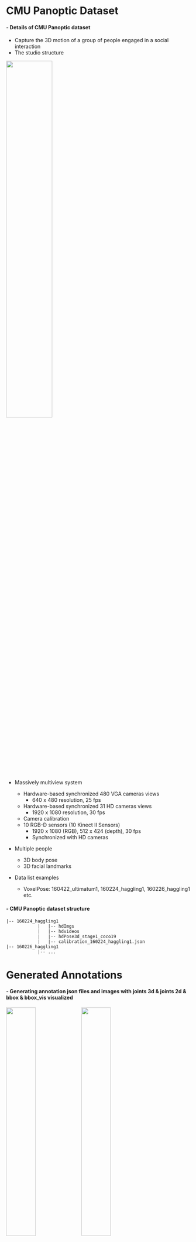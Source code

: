 CMU Panoptic Dataset
=============

#### - Details of CMU Panoptic dataset
  - Capture the 3D motion of a group of people engaged in a social interaction
  - The studio structure
  
  <img src="https://user-images.githubusercontent.com/52263269/202191388-473de652-5c21-40cc-9218-96dc939e9724.png" width="50%"></img>

  - Massively multiview system
    - Hardware-based synchronized 480 VGA cameras views
      - 640 x 480 resolution, 25 fps
    - Hardware-based synchronized 31 HD cameras views
      - 1920 x 1080 resolution, 30 fps
    - Camera calibration
    - 10 RGB-D sensors (10 Kinect Ⅱ Sensors)
      - 1920 x 1080 (RGB), 512 x 424 (depth), 30 fps
      - Synchronized with HD cameras
    
  - Multiple people
    - 3D body pose
    - 3D facial landmarks
    
  - Data list examples
    - VoxelPose: 160422_ultimatum1, 160224_haggling1, 160226_haggling1 etc.
    
#### - CMU Panoptic dataset structure

```
|-- 160224_haggling1
            |   |-- hdImgs
            |   |-- hdvideos
            |   |-- hdPose3d_stage1_coco19
            |   |-- calibration_160224_haggling1.json
|-- 160226_haggling1  
            |-- ...
```

Generated Annotations
=============

#### - Generating annotation json files and images with joints 3d & joints 2d & bbox & bbox_vis visualized

  <img src="https://user-images.githubusercontent.com/52263269/202971006-dd8733de-a8d5-471c-bdb9-20702657e6e1.jpg" width="40%"></img>
  <img src="https://user-images.githubusercontent.com/52263269/202972107-75075843-87d2-4aa5-8b23-c1dbc835cac7.jpg" width="40%"></img>
  <img src="https://user-images.githubusercontent.com/52263269/202972266-2bf65cf9-bd80-47ea-a714-f8bf0d396e80.jpg" width="40%"></img>
  <img src="https://user-images.githubusercontent.com/52263269/202972373-875bcedd-3ac3-42ed-8e7a-2ac8de02dc3d.jpg" width="40%"></img>
  
#### - Format of annotation json file

```
{"bodies": [
  { "view_id": view id (HD camera id),
  "id": person id,
  "num_person": number of the people,
  "input_width": image width (1920),
  "input_height": image height (1080),
  "transformed_joints_3d": GT transformed joints 3d,
  "transformed_joints_3d_vis": visualization flags of joints 3d,
  "projected_joints_2d": GT joints 2d projected by joints 3d using camera parameters in each view,
  "projected_joints_2d_vis": visualization flags of joints 2d,
  "bbox": bounding boxes created by adding and subtracting an offset from the min/maxvalues of x and y values of each person's GT 2D keypoint,
  "bbox_clip": bbox cliped by image size,
  "bbox_vis": bounding boxes created by adding and subtracting an offset from the min/max values of x and y values of each person's GT 2D keypoint that visualization flag value is true,
  "bbox_vis_clip": bbox_vis cliped by image size }
  , ...
  ]
}
```

#### - Annotation structures

```
|-- 160224_haggling1
            |   |-- 00_01
            |   |   |   |-- annotations
            |   |   |   |   |   |-- 00_03_00000206_gt.json
            |   |   |   |   |   |-- ...
            |   |   |   |-- images
            |   |   |   |   |   |-- 00_03_00000206_vis.jpg
            |   |   |   |   |   |-- ...
            |   |-- 00_02
            |   |-- ...
|-- 160226_haggling1  
            |-- ...
```

#### - Format of annotation json file
  - VoxelPose setting: do not use 15 ~ 18 idx
  
```
0: Neck
1: Nose
2: BodyCenter (center of hips)
3: lShoulder
4: lElbow
5: lWrist,
6: lHip
7: lKnee
8: lAnkle
9: rShoulder
10: rElbow
11: rWrist
12: rHip
13: rKnee
14: rAnkle
#15: lEye
#16: lEar
#17: rEye
#18: rEar
```

Docker Environments
=============

#### - Pull docker environment

```
docker pull qbxlvnf11docker/panoptic_dataset_env:latest
```

#### - Run docker environment

```
nvidia-docker run -it -p 9000:9000 -e GRANT_SUDO=yes --user root --name panoptic_dataset_env --shm-size=4G -v {folder}:/workspace -w /workspace qbxlvnf11docker/panoptic_dataset_env bash
```

How to use
=============

#### - Building Panoptic dataset annotations
  - Select the dataset and camera id to extract annotations by editing config file

```
python main.py --panoptic_config_file_path ./Panoptic_configs/Panoptic_annotations_builder_config.yaml
```

#### - Download Panoptic dataset
  - Select the dataset and camera id to download by editing the values of list in line 11 & 12

```
apt-get install wget
cd ./Panoptic_download_toolbox_scripts
./getData_list.sh
```

References
=============

#### - CMU Panoptic dataset paper
```
@article{CMU Panoptic Dataset,
  title={Panoptic Studio: A Massively Multiview System for Social Interaction Capture},
  author={Hanbyul Joo et al.},
  journal = {arXiv},
  year={2016}
}
```

#### - CMU Panoptic dataset

https://www.cs.cmu.edu/~hanbyulj/panoptic-studio/

https://paperswithcode.com/dataset/cmu-panoptic

#### - CMU Panoptic dataset download toolbox

https://github.com/CMU-Perceptual-Computing-Lab/panoptic-toolbox

#### - CMU Panoptic Pytorch dataset class 

https://github.com/microsoft/voxelpose-pytorch

Author
=============

#### - LinkedIn: https://www.linkedin.com/in/taeyong-kong-016bb2154

#### - Blog URL: https://blog.naver.com/qbxlvnf11

#### - Email: qbxlvnf11@google.com, qbxlvnf11@naver.com
